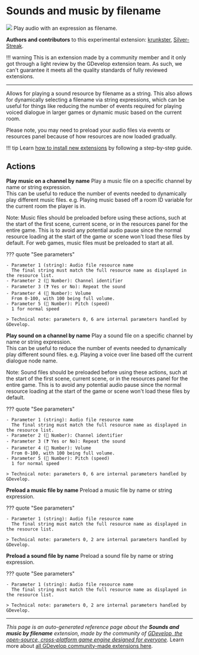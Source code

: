 # Sounds and music by filename

<img src="https://resources.gdevelop-app.com/assets/Icons/Line Hero Pack/Master/SVG/Music/Music_speaker_audio_sound.svg" class="extension-icon"></img>
Play audio with an expression as filename.

**Authors and contributors** to this experimental extension: [krunkster](https://gd.games/krunkster), [Silver-Streak](https://gd.games/Silver-Streak).

!!! warning
    This is an extension made by a community member and it only got through a
    light review by the GDevelop extension team. As such, we can't guarantee it
    meets all the quality standards of fully reviewed extensions.

---

Allows for playing a sound resource by filename as a string. This also allows for dynamically selecting a filename via string expressions, which can be useful for things like reducing the number of events required for playing voiced dialogue in larger games or dynamic music based on the current room.

Please note, you may need to preload your audio files via events or resources panel because of how resources are now loaded gradually. 

!!! tip
    Learn [how to install new extensions](/gdevelop5/extensions/search) by following a step-by-step guide.

## Actions

**Play music on a channel by name**
Play a music file on a specific channel by name or string expression.   
This can be useful to reduce the number of events needed to dynamically play different music files.  e.g. Playing music based off a room ID variable for the current room the player is in.

Note: Music files should be preloaded before using these actions, such at the start of the first scene, current scene, or in the resources panel for the entire game. This is to avoid any potential audio pause since the normal resource loading at the start of the game or scene won't load these files by default. For web games, music files must be preloaded to start at all.

??? quote "See parameters"

    - Parameter 1 (string): Audio file resource name
      The final string must match the full resource name as displayed in the resource list.
    - Parameter 2 (🔢 Number): Channel identifier
    - Parameter 3 (❓ Yes or No): Repeat the sound
    - Parameter 4 (🔢 Number): Volume
      From 0-100, with 100 being full volume.
    - Parameter 5 (🔢 Number): Pitch (speed)
      1 for normal speed

    > Technical note: parameters 0, 6 are internal parameters handled by GDevelop.

**Play sound on a channel by name**
Play a sound file on a specific channel by name or string expression.   
This can be useful to reduce the number of events needed to dynamically play different sound files. e.g. Playing a voice over line based off the current dialogue node name.

Note: Sound files should be preloaded before using these actions, such at the start of the first scene, current scene, or in the resources panel for the entire game. This is to avoid any potential audio pause since the normal resource loading at the start of the game or scene won't load these files by default.

??? quote "See parameters"

    - Parameter 1 (string): Audio file resource name
      The final string must match the full resource name as displayed in the resource list.
    - Parameter 2 (🔢 Number): Channel identifier
    - Parameter 3 (❓ Yes or No): Repeat the sound
    - Parameter 4 (🔢 Number): Volume
      From 0-100, with 100 being full volume.
    - Parameter 5 (🔢 Number): Pitch (speed)
      1 for normal speed

    > Technical note: parameters 0, 6 are internal parameters handled by GDevelop.

**Preload a music file by name**
Preload a music file by name or string expression.

??? quote "See parameters"

    - Parameter 1 (string): Audio file resource name
      The final string must match the full resource name as displayed in the resource list.

    > Technical note: parameters 0, 2 are internal parameters handled by GDevelop.

**Preload a sound file by name**
Preload a sound file by name or string expression. 

??? quote "See parameters"

    - Parameter 1 (string): Audio file resource name
      The final string must match the full resource name as displayed in the resource list.

    > Technical note: parameters 0, 2 are internal parameters handled by GDevelop.




---

*This page is an auto-generated reference page about the **Sounds and music by filename** extension, made by the community of [GDevelop, the open-source, cross-platform game engine designed for everyone](https://gdevelop.io/).* Learn more about [all GDevelop community-made extensions here](/gdevelop5/extensions).